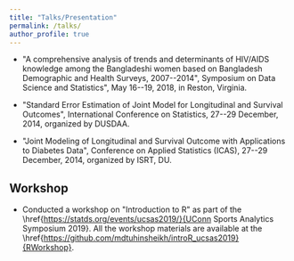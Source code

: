 ```yaml
---
title: "Talks/Presentation"
permalink: /talks/
author_profile: true
---
```


* "A comprehensive analysis of trends and determinants of HIV/AIDS knowledge among the Bangladeshi women based on Bangladesh Demographic and Health Surveys, 2007--2014", Symposium on Data Science and Statistics", May 16--19, 2018, in Reston, Virginia. 

* "Standard Error Estimation of Joint Model for Longitudinal and Survival Outcomes", International Conference on Statistics, 27--29 December, 2014, organized by DUSDAA.

* "Joint Modeling of Longitudinal and Survival Outcome with Applications to Diabetes Data", Conference on Applied Statistics (ICAS), 27--29 December, 2014, organized by ISRT, DU.

## Workshop 
* Conducted a workshop on "Introduction to R" as part of the \href{https://statds.org/events/ucsas2019/}{UConn Sports Analytics Symposium 2019}. All the workshop materials are available at the \href{https://github.com/mdtuhinsheikh/introR_ucsas2019}{RWorkshop}.
